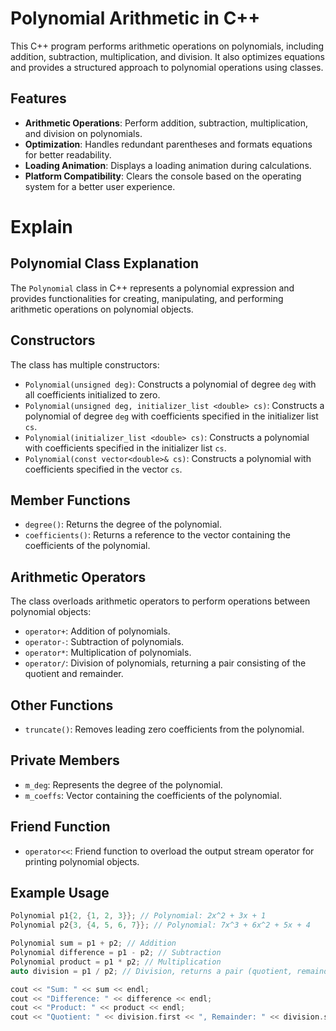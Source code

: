 # Polynomial Arithmetic in C++

This C++ program performs arithmetic operations on polynomials, including addition, subtraction, multiplication, and division. It also optimizes equations and provides a structured approach to polynomial operations using classes.

## Features

- **Arithmetic Operations**: Perform addition, subtraction, multiplication, and division on polynomials.
- **Optimization**: Handles redundant parentheses and formats equations for better readability.
- **Loading Animation**: Displays a loading animation during calculations.
- **Platform Compatibility**: Clears the console based on the operating system for a better user experience.

# Explain 
## Polynomial Class Explanation

The `Polynomial` class in C++ represents a polynomial expression and provides functionalities for creating, manipulating, and performing arithmetic operations on polynomial objects.

## Constructors

The class has multiple constructors:

- `Polynomial(unsigned deg)`: Constructs a polynomial of degree `deg` with all coefficients initialized to zero.
- `Polynomial(unsigned deg, initializer_list <double> cs)`: Constructs a polynomial of degree `deg` with coefficients specified in the initializer list `cs`.
- `Polynomial(initializer_list <double> cs)`: Constructs a polynomial with coefficients specified in the initializer list `cs`.
- `Polynomial(const vector<double>& cs)`: Constructs a polynomial with coefficients specified in the vector `cs`.

## Member Functions

- `degree()`: Returns the degree of the polynomial.
- `coefficients()`: Returns a reference to the vector containing the coefficients of the polynomial.

## Arithmetic Operators

The class overloads arithmetic operators to perform operations between polynomial objects:

- `operator+`: Addition of polynomials.
- `operator-`: Subtraction of polynomials.
- `operator*`: Multiplication of polynomials.
- `operator/`: Division of polynomials, returning a pair consisting of the quotient and remainder.

## Other Functions

- `truncate()`: Removes leading zero coefficients from the polynomial.

## Private Members

- `m_deg`: Represents the degree of the polynomial.
- `m_coeffs`: Vector containing the coefficients of the polynomial.

## Friend Function

- `operator<<`: Friend function to overload the output stream operator for printing polynomial objects.

## Example Usage

```cpp
Polynomial p1{2, {1, 2, 3}}; // Polynomial: 2x^2 + 3x + 1
Polynomial p2{3, {4, 5, 6, 7}}; // Polynomial: 7x^3 + 6x^2 + 5x + 4

Polynomial sum = p1 + p2; // Addition
Polynomial difference = p1 - p2; // Subtraction
Polynomial product = p1 * p2; // Multiplication
auto division = p1 / p2; // Division, returns a pair (quotient, remainder)

cout << "Sum: " << sum << endl;
cout << "Difference: " << difference << endl;
cout << "Product: " << product << endl;
cout << "Quotient: " << division.first << ", Remainder: " << division.second << endl;
